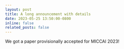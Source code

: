 ```yaml
---
layout: post
title: A long announcement with details
date: 2023-05-25 13:50:00-0800
inline: false
related_posts: false
---
```


We got a paper provisionally accepted for MICCAI 2023!